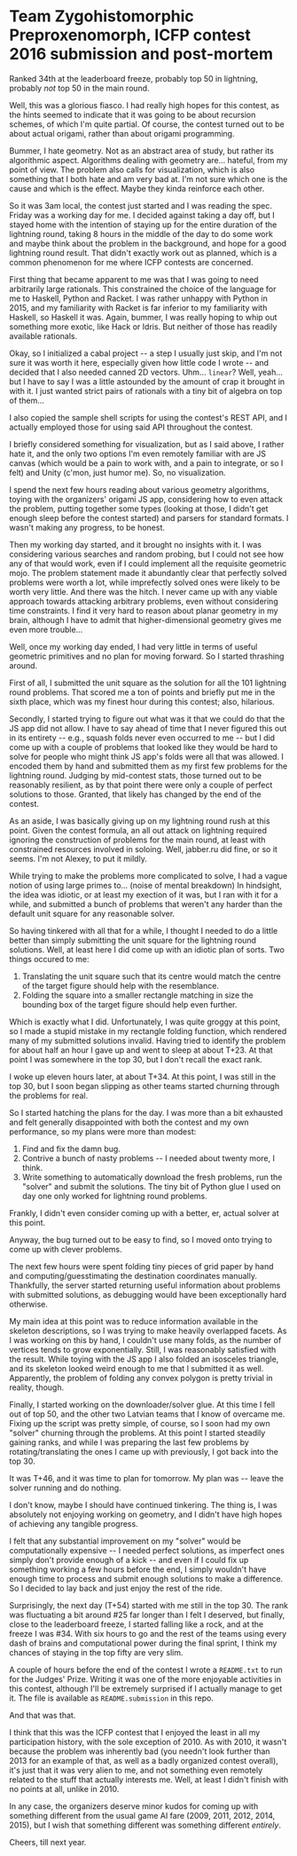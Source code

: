 # Team Zygohistomorphic Preproxenomorph, ICFP contest 2016 submission and post-mortem

Ranked 34th at the leaderboard freeze, probably top 50 in lightning, probably *not* top 50 in
the main round.

Well, this was a glorious fiasco. I had really high hopes for this contest, as the hints
seemed to indicate that it was going to be about recursion schemes, of which I'm quite
partial. Of course, the contest turned out to be about actual origami, rather than
about origami programming.

Bummer, I hate geometry. Not as an abstract area of study, but rather its algorithmic
aspect. Algorithms dealing with geometry are... hateful, from my point of view. The
problem also calls for visualization, which is also something that I both hate and am
very bad at. I'm not sure which one is the cause and which is the effect. Maybe they
kinda reinforce each other.

So it was 3am local, the contest just started and I was reading the spec. Friday was a
working day for me. I decided against taking a day off, but I stayed home with the
intention of staying up for the entire duration of the lightning round, taking 8 hours
in the middle of the day to do some work and maybe think about the problem in the
background, and hope for a good lightning round result. That didn't exactly work out as
planned, which is a common phenomenon for me where ICFP contests are concerned.

First thing that became apparent to me was that I was going to need arbitrarily large
rationals. This constrained the choice of the language for me to Haskell, Python and
Racket. I was rather unhappy with Python in 2015, and my familiarity with Racket is
far inferior to my familiarity with Haskell, so Haskell it was. Again, bummer, I was
really hoping to whip out something more exotic, like Hack or Idris. But neither of
those has readily available rationals.

Okay, so I initialized a cabal project -- a step I usually just skip, and I'm not sure
it was worth it here, especially given how little code I wrote -- and decided that I
also needed canned 2D vectors. Uhm... `linear`? Well, yeah... but I have to say I was
a little astounded by the amount of crap it brought in with it. I just wanted strict
pairs of rationals with a tiny bit of algebra on top of them...

I also copied the sample shell scripts for using the contest's REST API, and I
actually employed those for using said API throughout the contest.

I briefly considered something for visualization, but as I said above, I rather hate
it, and the only two options I'm even remotely familiar with are JS canvas (which
would be a pain to work with, and a pain to integrate, or so I felt) and Unity
(c'mon, just humor me). So, no visualization.

I spend the next few hours reading about various geometry algorithms, toying with the
organizers' origami JS app, considering how to even attack the problem, putting
together some types (looking at those, I didn't get enough sleep before the contest
started) and parsers for standard formats. I wasn't making any progress, to be honest.

Then my working day started, and it brought no insights with it. I was considering
various searches and random probing, but I could not see how any of that would work,
even if I could implement all the requisite geometric mojo. The problem statement
made it abundantly clear that perfectly solved problems were worth a lot, while
imprefectly solved ones were likely to be worth very little. And there was the hitch.
I never came up with any viable approach towards attacking arbitrary problems, even
without considering time constraints. I find it very hard to reason about planar
geometry in my brain, although I have to admit that higher-dimensional geometry gives
me even more trouble...

Well, once my working day ended, I had very little in terms of useful geometric
primitives and no plan for moving forward. So I started thrashing around.

First of all, I submitted the unit square as the solution for all the 101 lightning
round problems. That scored me a ton of points and briefly put me in the sixth place,
which was my finest hour during this contest; also, hilarious.

Secondly, I started trying to figure out what was it that we could do that the JS app
did not allow. I have to say ahead of time that I never figured this out in its
entirety -- e.g., squash folds never even occurred to me -- but I did come up with a couple
of problems that looked like they would be hard to solve for people who might think
JS app's folds were all that was allowed. I encoded them by hand and submitted them as
my first few problems for the lightning round. Judging by mid-contest stats, those
turned out to be reasonably resilient, as by that point there were only a couple of
perfect solutions to those. Granted, that likely has changed by the end of the
contest.

As an aside, I was basically giving up on my lightning round rush at this point. Given
the contest formula, an all out attack on lightning required ignoring the construction of
problems for the main round, at least with constrained resources involved in soloing.
Well, jabber.ru did fine, or so it seems. I'm not Alexey, to put it mildly.

While trying to make the problems more complicated to solve, I had a vague notion of
using large primes to... (noise of mental breakdown) In hindsight, the idea was
idiotic, or at least my exection of it was, but I ran with it for a while, and submitted
a bunch of problems that weren't any harder than the default unit square for any
reasonable solver.

So having tinkered with all that for a while, I thought I needed to do a little
better than simply submitting the unit square for the lightning round
solutions. Well, at least here I did come up with an idiotic plan of sorts. Two things
occured to me:

1. Translating the unit square such that its centre would match the centre of the
    target figure should help with the resemblance.
2. Folding the square into a smaller rectangle matching in size the bounding box of
    the target figure should help even further.

Which is exactly what I did. Unfortunately, I was quite groggy at this point, so I made
a stupid mistake in my rectangle folding function, which rendered many of my submitted
solutions invalid. Having tried to identify the problem for about half an hour I gave up
and went to sleep at about T+23. At that point I was somewhere in the top 30, but I don't
recall the exact rank.

I woke up eleven hours later, at about T+34. At this point, I was still in the top 30,
but I soon began slipping as other teams started churning through the problems for real.

So I started hatching the plans for the day. I was more than a bit exhausted and felt
generally disappointed with both the contest and my own performance, so my plans were
more than modest:

1. Find and fix the damn bug.
2. Contrive a bunch of nasty problems -- I needed about twenty more, I think.
3. Write something to automatically download the fresh problems, run the "solver" and
    submit the solutions. The tiny bit of Python glue I used on day one only worked
    for lightning round problems.

Frankly, I didn't even consider coming up with a better, er, actual solver at this
point.

Anyway, the bug turned out to be easy to find, so I moved onto trying to come up with
clever problems.

The next few hours were spent folding tiny pieces of grid paper by
hand and computing/guesstimating the destination coordinates manually. Thankfully, the
server started returning useful information about problems with submitted solutions,
as debugging would have been exceptionally hard otherwise.

My main idea at this point was to reduce information available in the skeleton
descriptions, so I was trying to make heavily overlapped facets. As I was working on this
by hand, I couldn't use many folds, as the number of vertices tends to grow exponentially.
Still, I was reasonably satisfied with the result. While toying with the JS app I also
folded an isosceles triangle, and its skeleton looked weird enough to me that I submitted it as well.
Apparently, the problem of folding any convex polygon is pretty trivial in reality, though.

Finally, I started working on the downloader/solver glue. At this time I fell out of
top 50, and the other two Latvian teams that I know of overcame me. Fixing up the
script was pretty simple, of course, so I soon had my own "solver" churning through
the problems. At this point I started steadily gaining ranks, and while I was preparing
the last few problems by rotating/translating the ones I came up with previously, I
got back into the top 30.

It was T+46, and it was time to plan for tomorrow. My plan was -- leave the solver
running and do nothing.

I don't know, maybe I should have continued tinkering. The thing is, I was absolutely
not enjoying working on geometry, and I didn't have high hopes of achieving any
tangible progress.

I felt that any substantial improvement on my "solver" would be
computationally expensive -- I needed perfect solutions, as imperfect ones simply don't
provide enough of a kick -- and even if I could fix up something working a few hours
before the end, I simply wouldn't have enough time to process and submit enough
solutions to make a difference. So I decided to lay back and just enjoy the rest of
the ride.

Surprisingly, the next day (T+54) started with me still in the top 30. The rank was
fluctuating a bit around #25 far longer than I felt I deserved, but finally, close
to the leaderboard freeze, I started falling like a rock, and at the freeze I
was #34. With six hours to go and the rest of the teams using every dash of brains
and computational power during the final sprint, I think my chances of staying in
the top fifty are very slim.

A couple of hours before the end of the contest I wrote a `README.txt` to run for the
Judges' Prize. Writing it was one of the more enjoyable activities in this contest,
although I'll be extremely surprised if I actually manage to get it. The file is available
as `README.submission` in this repo.

And that was that.

I think that this was the ICFP contest that I enjoyed the least in all my participation
history, with the sole exception of 2010. As with 2010, it wasn't because the problem
was inherently bad (you needn't look further than 2013 for an example of that, as well
as a badly organized contest overall), it's just that it was very alien to me, and
not something even remotely related to the stuff that actually interests me. Well, at
least I didn't finish with no points at all, unlike in 2010.

In any case, the organizers deserve minor kudos for coming up with something different
from the usual game AI fare (2009, 2011, 2012, 2014, 2015), but I wish that something
different was something different *entirely*.

Cheers, till next year.
